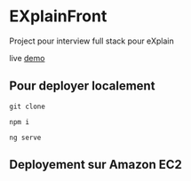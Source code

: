 # EXplainFront

Project pour interview full stack pour eXplain

live [demo](http://ec2-18-196-3-79.eu-central-1.compute.amazonaws.com)


## Pour deployer localement

 `git clone`

  `npm i` 
  
  `ng serve`



## Deployement sur Amazon EC2 


